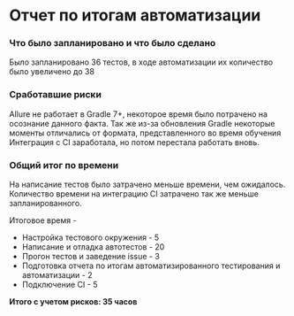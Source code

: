 # Отчет по итогам автоматизации

### Что было запланировано и что было сделано

Было запланировано 36 тестов, в ходе автоматизации их количество было увеличено до 38

### Сработавшие риски
Allure не работает в Gradle 7+, некоторое время было потрачено на осознание данного факта.
Так же из-за обновления Gradle некоторые моменты отличались от формата, представленного во время обучения
Интеграция с CI заработала, но потом перестала работать вновь.

### Общий итог по времени
На написание тестов было затрачено меньше времени, чем ожидалось. 
Количество времени на интеграцию CI затрачено так же меньше запланированного.

Итоговое время - 
- Настройка тестового окружения - 5
- Написание и отладка автотестов - 20
- Прогон тестов и заведение issue - 3
- Подготовка отчета по итогам автоматизированного тестирования и автоматизации - 2
- Подключение CI - 5

**Итого с учетом рисков: 35 часов**